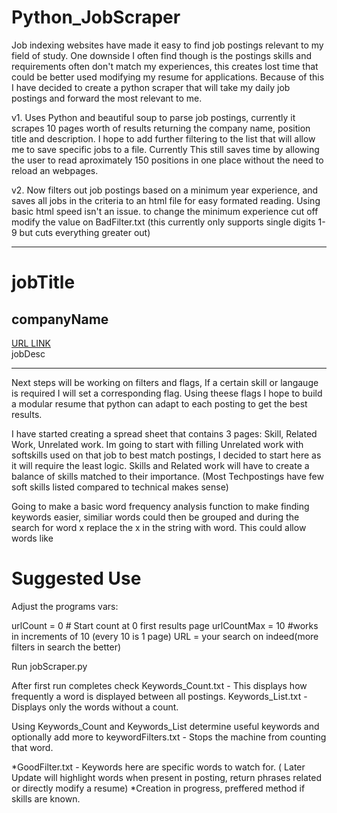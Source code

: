 # Python_JobScraper
Job indexing websites have made it easy to find job postings relevant to my field of study. One downside I often find though is the postings skills and requirements often don't match my experiences, this creates lost time that could be better used modifying my resume for applications. Because of this I have decided to create a python scraper that will take my daily job postings and forward the most relevant to me.

v1.
Uses Python and beautiful soup to parse job postings, currently it scrapes 10 pages worth of results returning the company name, position title and description. I hope to add further filtering to the list that will allow me to save specific jobs to a file. Currently This still saves time by allowing the user to read aproximately 150 positions in one place without the need to reload an webpages.

v2. Now filters out job postings based on a minimum year experience, and saves all jobs in the criteria to an html file for easy formated reading. Using basic html speed isn't an issue. to change the minimum experience cut off modify the value on BadFilter.txt (this currently only supports single digits 1-9 but cuts everything greater out)

<hr>
<h1>jobTitle</h1>
<h2>companyName</h2>
<a href="jobURL"> URL LINK </a><br>
jobDesc
<hr>

Next steps will be working on filters and flags, If a certain skill or langauge is required I will set a corresponding flag. Using theese flags I hope to build a modular resume that python can adapt to each posting to get the best results.


I have started creating a spread sheet that contains 3 pages: Skill, Related Work, Unrelated work.
Im going to start with filling Unrelated work with softskills used on that job to best match postings, I decided to start here as it will require the least logic. Skills and Related work will have to create a balance of skills matched to their importance. (Most Techpostings have few soft skills listed compared to technical makes sense)


Going to make a basic word frequency analysis function to make finding keywords easier, similiar words could then be grouped and during the search for word x replace the x in the string with word. This could allow words like 




<h1> Suggested Use </h1>
Adjust the programs vars:

urlCount = 0 # Start count at 0 first results page
urlCountMax = 10 #works in increments of 10 (every 10 is 1 page)
URL = your search on indeed(more filters in search the better)

Run jobScraper.py

After first run completes check 
Keywords_Count.txt - This displays how frequently a word is displayed between all postings.
Keywords_List.txt - Displays only the words without a count.

Using Keywords_Count and Keywords_List determine useful keywords and optionally add more to 
keywordFilters.txt - Stops the machine from counting that word.

*GoodFilter.txt - Keywords here are specific words to watch for. ( Later Update will highlight words when present in posting, return phrases related or directly modify a resume)
*Creation in progress, preffered method if skills are known.
